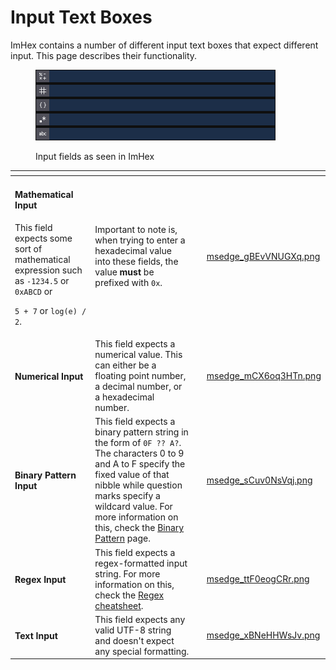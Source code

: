 # Input Text Boxes

ImHex contains a number of different input text boxes that expect different input. This page describes their functionality.

<figure><img src="../.gitbook/assets/imhex_YHVwjR4UC3.png" alt=""><figcaption><p>Input fields as seen in ImHex</p></figcaption></figure>

<table data-column-title-hidden data-view="cards"><thead><tr><th></th><th></th><th></th><th data-hidden data-card-cover data-type="files"></th></tr></thead><tbody><tr><td><h4>Mathematical Input</h4><p>This field expects some sort of mathematical expression such as <code>-1234.5</code> or <code>0xABCD</code> or</p><p><code>5 + 7</code> or <code>log(e) / 2</code>. </p></td><td>Important to note is, when trying to enter a hexadecimal value into these fields, the value <strong>must</strong> be prefixed with <code>0x</code>.</td><td></td><td><a href="../.gitbook/assets/msedge_gBEvVNUGXq.png">msedge_gBEvVNUGXq.png</a></td></tr><tr><td><h4>Numerical Input</h4></td><td>This field expects a numerical value. This can either be a floating point number, a decimal number, or a hexadecimal number. </td><td></td><td><a href="../.gitbook/assets/msedge_mCX6oq3HTn.png">msedge_mCX6oq3HTn.png</a></td></tr><tr><td><h4>Binary Pattern Input</h4></td><td>This field expects a binary pattern string in the form of <code>0F ?? A?</code>. The characters 0 to 9 and A to F specify the fixed value of that nibble while question marks specify a wildcard value. For more information on this, check the <a href="binary-pattern.md">Binary Pattern</a> page.</td><td></td><td><a href="../.gitbook/assets/msedge_sCuv0NsVqj.png">msedge_sCuv0NsVqj.png</a></td></tr><tr><td><h4>Regex Input</h4></td><td>This field expects a regex-formatted input string. For more information on this, check the <a href="https://developer.mozilla.org/en-US/docs/Web/JavaScript/Guide/Regular_Expressions/Cheatsheet">Regex cheatsheet</a>.</td><td></td><td><a href="../.gitbook/assets/msedge_ttF0eogCRr.png">msedge_ttF0eogCRr.png</a></td></tr><tr><td><h4>Text Input</h4></td><td>This field expects any valid UTF-8 string and doesn't expect any special formatting.</td><td></td><td><a href="../.gitbook/assets/msedge_xBNeHHWsJv.png">msedge_xBNeHHWsJv.png</a></td></tr></tbody></table>

